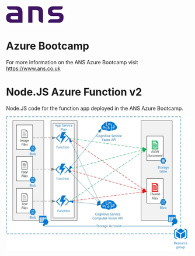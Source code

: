 ![ANS](Images/ans_logo_small.png)
# Azure Bootcamp
For more information on the ANS Azure Bootcamp  visit https://www.ans.co.uk

# Node.JS Azure Function v2
Node.JS code for the function app deployed in the ANS Azure Bootcamp.

![Diagram](Images/Serverless-Middleware.jpg)